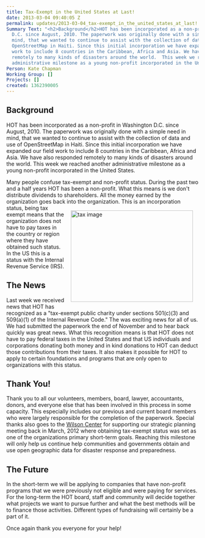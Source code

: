 ```yaml
---
title: Tax-Exempt in the United States at Last!
date: 2013-03-04 09:40:05 Z
permalink: updates/2013-03-04_tax-exempt_in_the_united_states_at_last!
Summary Text: "<h2>Background</h2>HOT has been incorporated as a non-profit in Washington
  D.C. since August, 2010. The paperwork was originally done with a simple need in
  mind, that we wanted to continue to assist with the collection of data and use of
  OpenStreetMap in Haiti. Since this initial incorporation we have expanded our field
  work to include 8 countries in the Caribbean, Africa and Asia. We have also responded
  remotely to many kinds of disasters around the world.  This week we reached another
  administrative milestone as a young non-profit incorporated in the United States."
Person: Kate Chapman
Working Group: []
Projects: []
created: 1362390005
---
```


<h2>Background</h2>
<p>HOT has been incorporated as a non-profit in Washington D.C. since August, 2010. The paperwork was originally done with a simple need in mind, that we wanted to continue to assist with the collection of data and use of OpenStreetMap in Haiti. Since this initial incorporation we have expanded our field work to include 8 countries in the Caribbean, Africa and Asia. We have also responded remotely to many kinds of disasters around the world. This week we reached another administrative milestone as a young non-profit incorporated in the United States.</p>
<p>Many people confuse tax-exempt and non-profit status. During the past two and a half years HOT has been a non-profit. What this means is we don't distribute dividends to shareholders. All the money earned by the organization goes back into the organization. <a title="tax image by Harry Wood, on Flickr" href="http://www.flickr.com/photos/harrywood/8527977990/"><img style="float: right; margin: 15px;" src="http://farm9.staticflickr.com/8235/8527977990_6717c14ff6_n.jpg" alt="tax image" height="240" width="320"></a> This is an incorporation status, being tax exempt means that the organization does not have to pay taxes in the country or region where they have obtained such status. In the US this is a status with the Internal Revenue Service (IRS).</p>
<h2>The News</h2>
<p>Last week we received news that HOT has recognized as a "tax-exempt public charity under sections 501(c)(3) and 509(a)(1) of the Internal Revenue Code." The was exciting news for all of us. We had submitted the paperwork the end of November and to hear back quickly was great news. What this recognition means is that HOT does not have to pay federal taxes in the United States and that US individuals and corporations donating both money and in kind donations to HOT can deduct those contributions from their taxes. It also makes it possible for HOT to apply to certain foundations and programs that are only open to organizations with this status.</p>
<h2>Thank You!</h2>
<p>Thank you to all our volunteers, members, board, lawyer, accountants, donors, and everyone else that has been involved in this process in some capacity. This especially includes our previous and current board members who were largely responsible for the completion of the paperwork. Special thanks also goes to the <a href="http://www.wilsoncenter.org/">Wilson Center</a> for supporting our strategic planning meeting back in March, 2012 where obtaining tax-exempt status was set as one of the organizations primary short-term goals. Reaching this milestone will only help us continue help communities and governments obtain and use open geographic data for disaster response and preparedness.</p>
<h2>The Future</h2>
<p>In the short-term we will be applying to companies that have non-profit programs that we were previously not eligible and were paying for services. For the long-term the HOT board, staff and community will decide together what projects we want to pursue further and what the best methods will be to finance those activities. Different types of fundraising will certainly be a part of it.</p>
<p>Once again thank you everyone for your help!</p>
